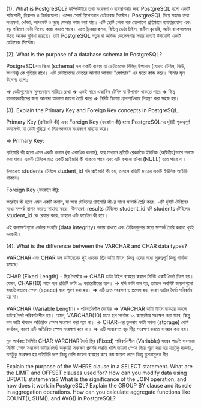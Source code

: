 (1). What is PostgreSQL?
কম্পিউটারে তথ্য সংরক্ষণ ও ব্যবস্থাপনার জন্য PostgreSQL হলো একটি শক্তিশালী, নিরাপদ ও নির্ভরযোগ্য। ওপেন সোর্স রিলেশনাল ডেটাবেজ সিস্টেম। PostgreSQL দিয়ে  সহজে তথ্য সংরক্ষণ, খোঁজা, আপডেট ও মুছে ফেলার কাজ করা যায়। এটি ছোট থেকে বড় যেকোনো প্রতিষ্ঠানে ব্যবহারযোগ্য এবং বড় পরিমাণ ডেটা নিয়েও কাজ করতে পারে।  এতে ট্রানজ্যাকশন, বিভিন্ন ডেটা টাইপ, জটিল কুয়েরি, অটো ব্যাকআপসহ উন্নত অনেক সুবিধা রয়েছে। তাই PostgreSQL নতুন বা অভিজ্ঞ ডেভেলপার সবার জন্যই উপযোগী একটি ডেটাবেজ সিস্টেম।

(2). What is the purpose of a database schema in PostgreSQL?

PostgreSQL-এ স্কিমা (schema) হল একটি ব্যবস্থা যা ডেটাবেসের বিভিন্ন উপাদান (যেমন: টেবিল, ভিউ, ফাংশন) কে গুছিয়ে রাখে। এটি ডেটাবেসের ভেতরে আলাদা আলাদা "ফোল্ডার" এর মতো কাজ করে। স্কিমার মূল উদ্দেশ্য হলো:

  => ডেটাগুলোকে সুন্দরভাবে সাজিয়ে রাখা
  => একই নামে একাধিক টেবিল বা উপাদান থাকতে পারে
  => ভিন্ন ব্যবহারকারীদের জন্য আলাদা আলাদা জায়গা তৈরি করে
  => নির্দিষ্ট স্কিমায় প্রবেশাধিকার নিয়ন্ত্রণ করা সহজ হয়।


(3). Explain the Primary Key and Foreign Key concepts in PostgreSQL.

Primary Key (প্রাইমারি কী) এবং Foreign Key (ফরেইন কী) হলো PostgreSQL-এ দুইটি গুরুত্বপূর্ণ কনসেপ্ট, যা ডেটা গুছিয়ে ও নিরাপদভাবে সংরক্ষণে সাহায্য করে।

=> Primary Key:

প্রাইমারি কী হলো এমন একটি কলাম (বা একাধিক কলাম), যার মাধ্যমে প্রতিটি রেকর্ডকে ইউনিক (অদ্বিতীয়)ভাবে শনাক্ত করা যায়।
একটি টেবিলে মাত্র একটি প্রাইমারি কী থাকতে পারে এবং এটি কখনো ফাঁকা (NULL) হতে পারে না।

উদাহরণ:
students টেবিলে student_id যদি প্রাইমারি কী হয়, তাহলে প্রতিটি ছাত্রের একটি ইউনিক আইডি থাকবে।


Foreign Key (ফরেইন কী):

ফরেইন কী হলো এমন একটি কলাম, যা অন্য টেবিলের প্রাইমারি কী-র সাথে সম্পর্ক তৈরি করে। এটি দুইটি টেবিলের মধ্যে সম্পর্ক স্থাপন করতে সাহায্য করে।
উদাহরণ:
results টেবিলের student_id যদি students টেবিলের student_id কে রেফার করে, তাহলে এটি ফরেইন কী হবে।

এই কনসেপ্টগুলো ডেটার সংহতি (data integrity) বজায় রাখতে এবং টেবিলগুলোর মধ্যে সম্পর্ক তৈরি করতে খুবই দরকারী।




(4). What is the difference between the VARCHAR and CHAR data types?

VARCHAR এবং CHAR হল ডাটাবেসের দুই ধরনের স্ট্রিং ডাটা টাইপ, কিন্তু এদের মধ্যে গুরুত্বপূর্ণ কিছু পার্থক্য রয়েছে:

CHAR (Fixed Length) - স্থির দৈর্ঘ্যের
  =>  CHAR ডাটা টাইপ ব্যবহার করলে নির্দিষ্ট একটি দৈর্ঘ্য দিতে হয়। যেমন, CHAR(10) মানে হল প্রতিটি ডাটা ১০ ক্যারেক্টারের হবে।
  =>  যদি ডাটা কম হয়, তাহলে অবশিষ্ট জায়গাগুলো স্বয়ংক্রিয়ভাবে স্পেস (space) দ্বারা পূরণ করা হয়।
  =>  এটি দ্রুত সংরক্ষণ ও প্রসেস হয়, কারণ ডাটার দৈর্ঘ্য পরিবর্তন হয় না।

VARCHAR (Variable Length) - পরিবর্তনশীল দৈর্ঘ্যের
  =>  VARCHAR ডাটা টাইপ ব্যবহার করলে ডাটার দৈর্ঘ্য পরিবর্তনশীল হয়। যেমন, VARCHAR(10) মানে হল সর্বোচ্চ ১০ ক্যারেক্টার সংরক্ষণ করা যাবে, 
      কিন্তু কম ডাটা থাকলে অতিরিক্ত স্পেস সংরক্ষণ করা হবে না।
  =>  CHAR-এর তুলনায় ডাটা সঞ্চয় (storage) বেশি কার্যকর, কারণ এটি অতিরিক্ত স্পেস সংরক্ষণ করে না।
  =>  এটি সাধারণত বড় স্ট্রিং সংরক্ষণ করতে ব্যবহার করা হয়।

মূল পার্থক্য:
    বৈশিষ্ট্য	                        CHAR	                                      VARCHAR
    দৈর্ঘ্য	                      স্থির (Fixed)	                                পরিবর্তনশীল (Variable)
    সংগ্রহ পদ্ধতি	                সবসময় নির্দিষ্ট স্পেস সংরক্ষণ	                  ডাটার দৈর্ঘ্য অনুযায়ী সংরক্ষণ
    প্রদর্শন পদ্ধতি	                খালি জায়গা স্পেস দিয়ে পূরণ করা হয়	          যতটুকু দরকার, ততটুকু সংরক্ষণ হয়
    গতিবিধি	                    দ্রুত কিন্তু বেশি জায়গা ব্যবহার করে	              কম জায়গা লাগে কিন্তু তুলনামূলক ধীর



Explain the purpose of the WHERE clause in a SELECT statement.
What are the LIMIT and OFFSET clauses used for?
How can you modify data using UPDATE statements?
What is the significance of the JOIN operation, and how does it work in PostgreSQL?
Explain the GROUP BY clause and its role in aggregation operations.
How can you calculate aggregate functions like COUNT(), SUM(), and AVG() in PostgreSQL?
